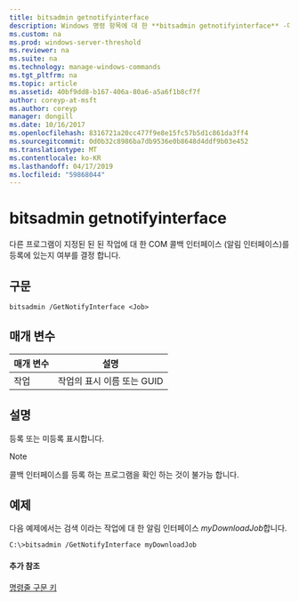 ```yaml
---
title: bitsadmin getnotifyinterface
description: Windows 명령 항목에 대 한 **bitsadmin getnotifyinterface** -다른 프로그램에 지정된 된 된 작업에 대 한 COM 콜백 인터페이스를 등록 하는 경우 결정 합니다.
ms.custom: na
ms.prod: windows-server-threshold
ms.reviewer: na
ms.suite: na
ms.technology: manage-windows-commands
ms.tgt_pltfrm: na
ms.topic: article
ms.assetid: 40bf9dd8-b167-406a-80a6-a5a6f1b8cf7f
author: coreyp-at-msft
ms.author: coreyp
manager: dongill
ms.date: 10/16/2017
ms.openlocfilehash: 8316721a20cc477f9e8e15fc57b5d1c861da3ff4
ms.sourcegitcommit: 0d0b32c8986ba7db9536e0b8648d4ddf9b03e452
ms.translationtype: MT
ms.contentlocale: ko-KR
ms.lasthandoff: 04/17/2019
ms.locfileid: "59868044"
---
```

# <a name="bitsadmin-getnotifyinterface"></a>bitsadmin getnotifyinterface

다른 프로그램이 지정된 된 된 작업에 대 한 COM 콜백 인터페이스 (알림 인터페이스)를 등록에 있는지 여부를 결정 합니다.

## <a name="syntax"></a>구문

```
bitsadmin /GetNotifyInterface <Job>
```

## <a name="parameters"></a>매개 변수

|매개 변수|설명|
|---------|-----------|
|작업|작업의 표시 이름 또는 GUID|

## <a name="remarks"></a>설명

등록 또는 미등록 표시합니다.

> [!NOTE]
> 콜백 인터페이스를 등록 하는 프로그램을 확인 하는 것이 불가능 합니다.

## <a name="BKMK_examples"></a>예제

다음 예제에서는 검색 이라는 작업에 대 한 알림 인터페이스 *myDownloadJob*합니다.
```
C:\>bitsadmin /GetNotifyInterface myDownloadJob
```

#### <a name="additional-references"></a>추가 참조

[명령줄 구문 키](command-line-syntax-key.md)
